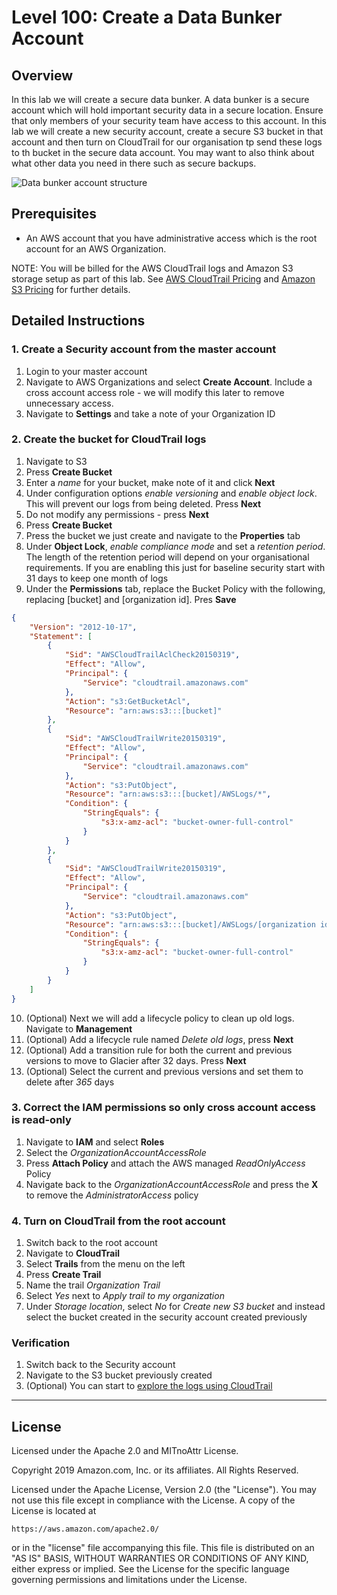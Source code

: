 # Level 100: Create a Data Bunker Account

## Overview
In this lab we will create a secure data bunker. A data bunker is a secure account which will hold important security data in a secure location. Ensure that only members of your security team have access to this account. In this lab we will create a new security account, create a secure S3 bucket in that account and then turn on CloudTrail for our organisation tp send these logs to th bucket in the secure data account. You may want to also think about what other data you need in there such as secure backups.

![Data bunker account structure](Images/data-bunker-architecture.png)

## Prerequisites
* An AWS account that you have administrative access which is the root account for an AWS Organization.

NOTE: You will be billed for the AWS CloudTrail logs and Amazon S3 storage setup as part of this lab. See [AWS CloudTrail Pricing](https://aws.amazon.com/cloudtrail/pricing/) and [Amazon S3 Pricing](https://aws.amazon.com/s3/pricing/) for further details.

## Detailed Instructions

### 1. Create a Security account from the master account
1. Login to your master account
2. Navigate to AWS Organizations and select **Create Account**. Include a cross account access role - we will modify this later to remove unnecessary access.
3. Navigate to **Settings** and take a note of your Organization ID
### 2. Create the bucket for CloudTrail logs
1. Navigate to S3
2. Press **Create Bucket**
3. Enter a *name* for your bucket, make note of it and click **Next**
4. Under configuration options *enable versioning* and *enable object lock*. This will prevent our logs from being deleted. Press **Next**
5. Do not modify any permissions - press **Next**
6. Press **Create Bucket**
7. Press the bucket we just create and navigate to the **Properties** tab
8. Under **Object Lock**, *enable compliance mode* and set a *retention period*. The length of the retention period will depend on your organisational requirements. If you are enabling this just for baseline security start with 31 days to keep one month of logs
9. Under the **Permissions** tab, replace the Bucket Policy with the following, replacing [bucket] and [organization id]. Pres **Save**
```json
{
    "Version": "2012-10-17",
    "Statement": [
        {
            "Sid": "AWSCloudTrailAclCheck20150319",
            "Effect": "Allow",
            "Principal": {
                "Service": "cloudtrail.amazonaws.com"
            },
            "Action": "s3:GetBucketAcl",
            "Resource": "arn:aws:s3:::[bucket]"
        },
        {
            "Sid": "AWSCloudTrailWrite20150319",
            "Effect": "Allow",
            "Principal": {
                "Service": "cloudtrail.amazonaws.com"
            },
            "Action": "s3:PutObject",
            "Resource": "arn:aws:s3:::[bucket]/AWSLogs/*",
            "Condition": {
                "StringEquals": {
                    "s3:x-amz-acl": "bucket-owner-full-control"
                }
            }
        },
        {
            "Sid": "AWSCloudTrailWrite20150319",
            "Effect": "Allow",
            "Principal": {
                "Service": "cloudtrail.amazonaws.com"
            },
            "Action": "s3:PutObject",
            "Resource": "arn:aws:s3:::[bucket]/AWSLogs/[organization id]/*",
            "Condition": {
                "StringEquals": {
                    "s3:x-amz-acl": "bucket-owner-full-control"
                }
            }
        }
    ]
}
```
10. (Optional) Next we will add a lifecycle policy to clean up old logs. Navigate to **Management**
11. (Optional) Add a lifecycle rule named *Delete old logs*, press **Next**
12. (Optional) Add a transition rule for both the current and previous versions to move to Glacier after 32 days. Press **Next**
13. (Optional) Select the current and previous versions and set them to delete after *365* days
### 3. Correct the IAM permissions so only cross account access is read-only
1. Navigate to **IAM** and select **Roles**
2. Select the *OrganizationAccountAccessRole*
3. Press **Attach Policy** and attach the AWS managed *ReadOnlyAccess* Policy
4. Navigate back to the *OrganizationAccountAccessRole* and press the **X** to remove the *AdministratorAccess* policy
### 4. Turn on CloudTrail from the root account
1. Switch back to the root account
2. Navigate to **CloudTrail**
3. Select **Trails** from the menu on the left
4. Press **Create Trail**
5. Name the trail *Organization Trail*
5. Select *Yes* next to *Apply trail to my organization*
6. Under *Storage location*, select *No* for *Create new S3 bucket* and instead select the bucket created in the security account created previously

### Verification
1. Switch back to the Security account
2. Navigate to the S3 bucket previously created
3. (Optional) You can start to [explore the logs using CloudTrail](https://docs.aws.amazon.com/athena/latest/ug/cloudtrail-logs.html)

***

## License
Licensed under the Apache 2.0 and MITnoAttr License. 

Copyright 2019 Amazon.com, Inc. or its affiliates. All Rights Reserved.

Licensed under the Apache License, Version 2.0 (the "License"). You may not use this file except in compliance with the License. A copy of the License is located at

    https://aws.amazon.com/apache2.0/

or in the "license" file accompanying this file. This file is distributed on an "AS IS" BASIS, WITHOUT WARRANTIES OR CONDITIONS OF ANY KIND, either express or implied. See the License for the specific language governing permissions and limitations under the License.
